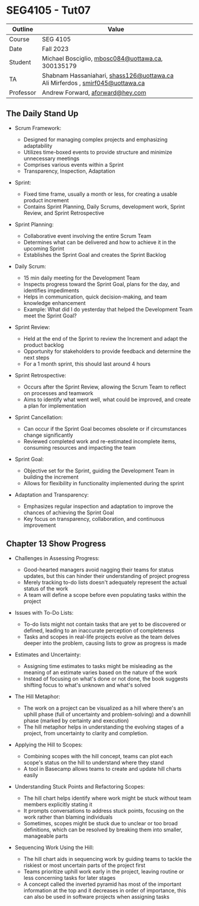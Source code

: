 # SEG4105 - Tut07

| Outline | Value |
| --- | --- |
| Course | SEG 4105 |
| Date | Fall 2023 |
| Student | Michael Bosciglio, mbosc084@uottawa.ca, 300135179 |
| TA | Shabnam Hassaniahari, shass126@uottawa.ca <br> Ali Mirferdos , smirf045@uottawa.ca| 
| Professor | Andrew Forward, aforward@hey.com |  

## The Daily Stand Up

- Scrum Framework:
  - Designed for managing complex projects and emphasizing adaptability
  - Utilizes time-boxed events to provide structure and minimize unnecessary meetings
  - Comprises various events within a Sprint
  - Transparency, Inspection, Adaptation

- Sprint:
  - Fixed time frame, usually a month or less, for creating a usable product increment
  - Contains Sprint Planning, Daily Scrums, development work, Sprint Review, and Sprint Retrospective

- Sprint Planning:
  - Collaborative event involving the entire Scrum Team
  - Determines what can be delivered and how to achieve it in the upcoming Sprint
  - Establishes the Sprint Goal and creates the Sprint Backlog

- Daily Scrum:
  - 15 min daily meeting for the Development Team
  - Inspects progress toward the Sprint Goal, plans for the day, and identifies impediments
  - Helps in communication, quick decision-making, and team knowledge enhancement
  - Example: What did I do yesterday that helped the Development Team meet the Sprint Goal?

- Sprint Review:
  - Held at the end of the Sprint to review the Increment and adapt the product backlog
  - Opportunity for stakeholders to provide feedback and determine the next steps
  - For a 1 month sprint, this should last around 4 hours

- Sprint Retrospective:
  - Occurs after the Sprint Review, allowing the Scrum Team to reflect on processes and teamwork
  - Aims to identify what went well, what could be improved, and create a plan for implementation

- Sprint Cancellation:
  - Can occur if the Sprint Goal becomes obsolete or if circumstances change significantly
  - Reviewed completed work and re-estimated incomplete items, consuming resources and impacting the team

- Sprint Goal:
  - Objective set for the Sprint, guiding the Development Team in building the increment
  - Allows for flexibility in functionality implemented during the sprint

- Adaptation and Transparency:
  - Emphasizes regular inspection and adaptation to improve the chances of achieving the Sprint Goal
  - Key focus on transparency, collaboration, and continuous improvement

## Chapter 13 Show Progress

- Challenges in Assessing Progress:
  - Good-hearted managers avoid nagging their teams for status updates, but this can hinder their understanding of project progress
  - Merely tracking to-do lists doesn't adequately represent the actual status of the work
  - A team will define a scope before even populating tasks within the project

- Issues with To-Do Lists:
  - To-do lists might not contain tasks that are yet to be discovered or defined, leading to an inaccurate perception of completeness
  - Tasks and scopes in real-life projects evolve as the team delves deeper into the problem, causing lists to grow as progress is made

- Estimates and Uncertainty:
  - Assigning time estimates to tasks might be misleading as the meaning of an estimate varies based on the nature of the work
  - Instead of focusing on what's done or not done, the book suggests shifting focus to what's unknown and what's solved

- The Hill Metaphor:
  - The work on a project can be visualized as a hill where there's an uphill phase (full of uncertainty and problem-solving) and a downhill phase (marked by certainty and execution)
  - The hill metaphor helps in understanding the evolving stages of a project, from uncertainty to clarity and completion.

- Applying the Hill to Scopes:
  - Combining scopes with the hill concept, teams can plot each scope's status on the hill to understand where they stand
  - A tool in Basecamp allows teams to create and update hill charts easily

- Understanding Stuck Points and Refactoring Scopes:
  - The hill chart helps identify where work might be stuck without team members explicitly stating it
  - It prompts conversations to address stuck points, focusing on the work rather than blaming individuals
  - Sometimes, scopes might be stuck due to unclear or too broad definitions, which can be resolved by breaking them into smaller, manageable parts

- Sequencing Work Using the Hill:
  - The hill chart aids in sequencing work by guiding teams to tackle the riskiest or most uncertain parts of the project first
  - Teams prioritize uphill work early in the project, leaving routine or less concerning tasks for later stages
  - A concept called the inverted pyramid has most of the important information at the top and it decreases in order of importance, this can also be used in software projects when assigning tasks
